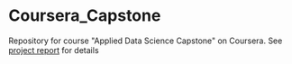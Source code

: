 # Coursera_Capstone
Repository for course "Applied Data Science Capstone" on Coursera.
See [project report](../blob/master/CapstoneReport-Best%20locations%20to%20set%20up%20tourist%20E-Scooter%20stations%20in%20Paris.pdf) for details

